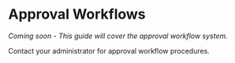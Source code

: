 # Approval Workflows

*Coming soon - This guide will cover the approval workflow system.*

Contact your administrator for approval workflow procedures.

